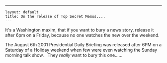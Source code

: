   ---
    layout: default
    title: On the release of Top Secret Memos....
    ---

  <p>It's a Washington maxim, that if you want to bury a news story, release it after 6pm on a Friday, because no one watches the new over the weekend.  </p>
  <p>The August 6th 2001 Presidential Daily Briefing was released after 6PM on a Saturday of a Holiday weekend when few were even watching the Sunday morning talk show.   They <em>really</em> want to bury this one......</p>
  <p> </p>
  <p> </p>